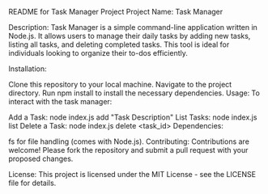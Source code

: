 README for Task Manager Project
Project Name: Task Manager

Description:
Task Manager is a simple command-line application written in Node.js. It allows users to manage their daily tasks by adding new tasks, listing all tasks, and deleting completed tasks. This tool is ideal for individuals looking to organize their to-dos efficiently.

Installation:

Clone this repository to your local machine.
Navigate to the project directory.
Run npm install to install the necessary dependencies.
Usage:
To interact with the task manager:

Add a Task: node index.js add "Task Description"
List Tasks: node index.js list
Delete a Task: node index.js delete <task_id>
Dependencies:

fs for file handling (comes with Node.js).
Contributing:
Contributions are welcome! Please fork the repository and submit a pull request with your proposed changes.

License:
This project is licensed under the MIT License - see the LICENSE file for details.